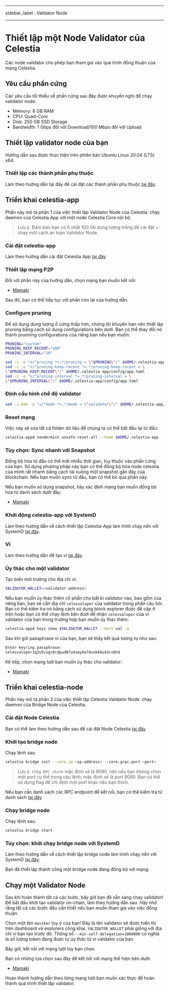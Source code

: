 - - -
sidebar_label : Validator Node
- - -

# Thiết lập một Node Validator của Celestia

Các node validator cho phép bạn tham gia vào quá trình đồng thuận của mạng Celestia.

## Yêu cầu phần cứng

Các yêu cầu tối thiểu về phần cứng sau đây được khuyến nghị để chạy validator node:

* Memory: 8 GB RAM
* CPU: Quad-Core
* Disk: 250 GB SSD Storage
* Bandwidth: 1 Gbps đối với Download/100 Mbps đối với Upload

## Thiết lập validator node của bạn

Hướng dẫn sau được thực hiện trên phiên bản Ubuntu Linux 20.04 (LTS) x64.

### Thiết lập các thành phần phụ thuộc

Làm theo hướng dẫn tại đây để cài đặt các thành phần phụ thuộc [tại đây](../developers/environment.md).

## Triển khai celestia-app

Phần này mô tả phần 1 của việc thiết lập Validator Node của Celestia: chạy daemon của Celestia App với một node Celestia Core nội bộ.

> Lưu ý: Đảm bảo bạn có ít nhất 100 Gb dung lượng trống để cài đặt + chạy một cách an toàn     Validator Node.

### Cài đặt celestia-app

Làm theo hướng dẫn cài đặt Celestia App [tại đây](../developers/celestia-app.md).

### Thiết lập mạng P2P

Đối với phần này của hướng dẫn, chọn mạng bạn muốn kết nối:

* [Mamaki](./mamaki-testnet.md#setup-p2p-network)

Sau đó, bạn có thể tiếp tục với phần còn lại của hướng dẫn.

### Configure pruning

Để sử dụng dung lượng ổ cứng thấp hơn, chúng tôi khuyên bạn nên thiết lập pruning bằng cách sử dụng configurations bên dưới. Bạn có thể thay đổi nó thành prunning configurations của riêng bạn nếu bạn muốn:

```sh
PRUNING="custom"
PRUNING_KEEP_RECENT="100"
PRUNING_INTERVAL="10"

sed -i -e "s/^pruning *=.*/pruning = \"$PRUNING\"/" $HOME/.celestia-app/config/app.toml
sed -i -e "s/^pruning-keep-recent *=.*/pruning-keep-recent = \
\"$PRUNING_KEEP_RECENT\"/" $HOME/.celestia-app/config/app.toml
sed -i -e "s/^pruning-interval *=.*/pruning-interval = \
\"$PRUNING_INTERVAL\"/" $HOME/.celestia-app/config/app.toml
```

### Định cấu hình chế độ validator

```sh
sed -i.bak -e "s/^mode *=.*/mode = \"validator\"/" $HOME/.celestia-app/config/config.toml
```

### Reset mạng

Việc này sẽ xóa tất cả folder dữ liệu để chúng ta có thể bắt đầu lại từ đầu:

```sh
celestia-appd tendermint unsafe-reset-all --home $HOME/.celestia-app
```

### Tùy chọn: Sync nhanh với Snapshot

Đồng bộ hóa từ đầu có thể mất nhiều thời gian, tùy thuộc vào phần cứng của bạn. Sử dụng phương pháp này bạn có thể đồng bộ hóa node celestia của mình rất nhanh bằng cách tải xuống một snapshot gần đây của blockchain. Nếu bạn muốn sync từ đầu, bạn có thể bỏ qua phần này.

Nếu bạn muốn sử dụng snapshot, hãy xác định mạng bạn muốn đồng bộ hóa từ danh sách dưới đây:

* [Mamaki](./mamaki-testnet.md#quick-sync-with-snapshot)

### Khởi động celestia-app với SystemD

Làm theo hướng dẫn về cách thiết lập Celestia-App làm trình chạy nền với SystemD [tại đây](./systemd.md#start-the-celestia-app-with-systemd).

### Ví

Làm theo hướng dẫn để tạo ví [tại đây](../developers/wallet.md).

### Ủy thác cho một validator

Tạo biến môi trường cho địa chỉ ví:

```sh
VALIDATOR_WALLET=<validator-address>
```

Nếu bạn muốn ủy thác thêm cổ phần cho bất kì validator nào, bao gồm của riêng bạn, bạn sẽ cần địa chỉ `celesvaloper` của validator trong phần câu hỏi. Bạn có thể kiếm tra nó bằng cách sử dụng block explorer được đề cập ở trên hoặc bạn có thể chạy lệnh bên dưới để nhận `celesvaloper` của ví validator của bạn trong trường hợp bạn muốn ủy thác thêm:

```sh
celestia-appd keys show $VALIDATOR_WALLET --bech val -a
```

Sau khi gửi passphrase ví của bạn, bạn sẽ thấy kết quả tương tự như sau:

```sh
Enter keyring passphrase:
celesvaloper1q3v5cugc8cdpud87u4zwy0a74uxkk6u43cv6hd
```

Kế tiếp, chọn mạng lưới bạn muốn ủy thác cho validator:

* [Mamaki](./mamaki-testnet.md#delegate-to-a-validator)

## Triển khai celestia-node

Phần này mô tả phần 2 của việc thiết lập Celestia Validator Node: chạy daemon của Bridge Node của Celestia.

### Cài đặt Node Celestia

Bạn có thể làm theo hướng dẫn sau để cài đặt Node Celestia [tại đây](../developers/celestia-node.md)

### Khởi tạo bridge node

Chạy lệnh sau:

```sh
celestia bridge init --core.ip <ip-address> --core.grpc.port <port>
```

> Lưu ý: `Cổng RPC chính` mặc định sẽ là 9090, nên nếu bạn không chọn một port cụ thể      trong câu lệnh, mặc định sẽ là port 9090. Bạn có thể sử dụng flag để chỉ định một port khác nếu bạn thích.

Nếu bạn cần danh sách các RPC endpoint để kết nối, bạn có thể kiểm tra từ danh sách [tại đây](./mamaki-testnet.md#rpc-endpoints)

### Chạy bridge node

Chạy lệnh sau:

```sh
celestia bridge start
```

### Tùy chọn: khởi chạy bridge node với SystemD

Làm theo hướng dẫn về cách thiết lập bridge node làm trình chạy nền với SystemD [tại đây](./systemd.md#celestia-bridge-node).

Bạn đã thiết lập thành công một bridge node đang đồng bộ với mạng.

## Chạy một Validator Node

Sau khi hoàn thành tất cả các bước, bây giờ bạn đã sẵn sàng chạy validator! Để bắt đầu khởi tạo validator on-chain, làm theo hướng dẫn sau. Hãy nhớ rằng tất cả các bước đều cần thiết nếu bạn muốn tham gia vào việc đồng thuận.

Chọn một tên `moniker` tùy ý của bạn! Đây là tên validator sẽ được hiển thị trên dashboard và explorers công khai. `VALIDATOR_WALLET` phải giống với địa chỉ ví bạn tạo trước đó. Thông số `--min-self-delegation=1000000` có nghĩa là số lượng token đang được tự ủy thác từ ví validator của bạn.

Bây giờ, kết nối với mạng lưới tùy bạn chọn.

Bạn có những lựa chọn sau đây để kết nối với mạng thể hiện bên dưới:

* [Mamaki](./mamaki-testnet.md#connect-validator)

Hoàn thành hướng dẫn theo từng mạng lưới bạn muốn xác thực để hoàn thành quá trình thiết lập validator.
